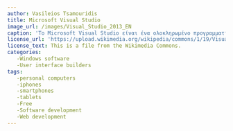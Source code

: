 ```yaml
---
author: Vasileios Tsamouridis
title: Microsoft Visual Studio
image_url: /images/Visual_Studio_2013_EN
caption: 'Το Microsoft Visual Studio είναι ένα ολοκληρωμένο προγραμματιστικό περιβάλλον, το οποίο χρησιμοποιείται για την ανάπτυξη προγραμμάτων, ιστοσελίδων, διαδικτυακών εφαρμογών και υπηρεσιών καθως και προγράμματα για κινητά.Χρησιμοποιεί πάρα πολλές γλώσσες όπως  C, C++, C++/CLI, Visual Basic .NET, C#, F#, JavaScript, TypeScript, XML, XSLT, HTML και CSS.'
license_url: 'https://upload.wikimedia.org/wikipedia/commons/1/19/Visual_Studio_2017.png'
license_text: This is a file from the Wikimedia Commons.
categories: 
   -Windows software
   -User interface builders
tags:
   -personal computers
   -iphones
   -smartphones
   -tablets
   -Free
   -Software development
   -Web development
---
```


